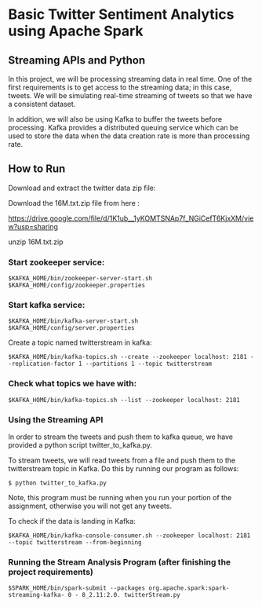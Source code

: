 # Basic Twitter Sentiment Analytics using Apache Spark

## Streaming APIs and Python

In this project, we will be processing streaming data in real time. One of the first requirements is to get
access to the streaming data; in this case, tweets. We will be simulating real-time streaming of tweets
so that we have a consistent dataset.

In addition, we will also be using Kafka to buffer the tweets before processing. Kafka provides a
distributed queuing service which can be used to store the data when the data creation rate is more
than processing rate.

## How to Run

Download and extract the twitter data zip file:

Download the 16M.txt.zip file from here :

https://drive.google.com/file/d/1K1ub__1yKOMTSNAp7f_NGiCefT6KjxXM/view?usp=sharing
 
unzip 16M.txt.zip

### Start zookeeper service:

`$KAFKA_HOME/bin/zookeeper-server-start.sh $KAFKA_HOME/config/zookeeper.properties`

### Start kafka service:

`$KAFKA_HOME/bin/kafka-server-start.sh $KAFKA_HOME/config/server.properties`


Create a topic named twitterstream in kafka:

`$KAFKA_HOME/bin/kafka-topics.sh --create --zookeeper localhost: 2181 --replication-factor 1 --partitions 1 --topic twitterstream`

### Check what topics we have with:

`$KAFKA_HOME/bin/kafka-topics.sh --list --zookeeper localhost: 2181`

### Using the Streaming API

In order to stream the tweets and push them to kafka queue, we have provided a python script
twitter_to_kafka.py.

To stream tweets, we will read tweets from a file and push them to the twitterstream topic in Kafka. Do this by running our program as follows:

`$ python twitter_to_kafka.py`

Note, this program must be running when you run your portion of the assignment, otherwise you will not
get any tweets.

To check if the data is landing in Kafka:

`$KAFKA_HOME/bin/kafka-console-consumer.sh --zookeeper localhost: 2181 --topic twitterstream --from-beginning`

### Running the Stream Analysis Program (after finishing the project requirements)

`$SPARK_HOME/bin/spark-submit --packages org.apache.spark:spark-streaming-kafka- 0 - 8_2.11:2.0.
twitterStream.py`
